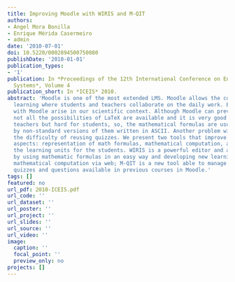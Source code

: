 ```yaml
---
title: Improving Moodle with WIRIS and M-QIT
authors:
- Ángel Mora Bonilla
- Enrique Mérida Casermeiro
- admin
date: '2010-07-01'
doi: 10.5220/0002894500750080
publishDate: '2010-01-01'
publication_types: 
- '1'
publication: In *Proceedings of the 12th International Conference on Enterprise Information
  Systems*, Volume 4
publication_short: In *ICEIS* 2010.
abstract: 'Moodle is one of the most extended LMS. Moodle allows the collaborative
  learning where students and teachers collaborate on the daily work. But problems
  with Moodle arise in our scientific context. Although Moodle can preview LaTeX code,
  not all the possibilities of LaTeX are available and it is very good for scientific
  teachers but hard for students, so, the mathematical formulas are usually replaced
  by non-standard versions of them written in ASCII. Another problem with Moodle is
  the difficulty of reusing quizzes. We present two tools that improve Moodle in three
  aspects: representation of math formulas, mathematical computation, and improving
  the learning units for the students. WIRIS is a powerful editor and allows interacting
  by using mathematic formulas in an easy way and developing new learning units with
  mathematical computation via web; M-QIT is a new tool able to manage and reutilize
  quizzes and questions available in previous courses in Moodle.'
tags: []
featured: no
url_pdf: 2010-ICEIS.pdf
url_code: ''
url_dataset: ''
url_poster: ''
url_project: ''
url_slides: ''
url_source: ''
url_video: ''
image:
  caption: ''
  focal_point: ''
  preview_only: no
projects: []
---
```

